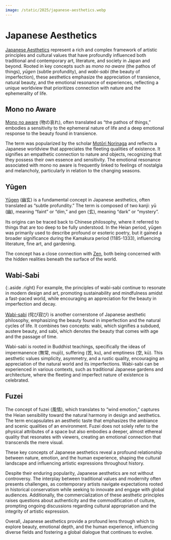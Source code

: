 ```yaml
---
image: /static/2025/japanese-aesthetics.webp
---
```


# Japanese Aesthetics

[Japanese Aesthetics](https://en.wikipedia.org/wiki/Japanese_aesthetics) represent a rich and complex framework of artistic principles and cultural values that have profoundly influenced both traditional and contemporary art, literature, and society in Japan and beyond. Rooted in key concepts such as _mono no aware_ (the pathos of things), _yūgen_ (subtle profundity), and _wabi-sabi_ (the beauty of imperfection), these aesthetics emphasize the appreciation of transience, natural beauty, and the emotional resonance of experiences, reflecting a unique worldview that prioritizes connection with nature and the ephemerality of life.

## Mono no Aware

[Mono no aware](https://en.wikipedia.org/wiki/Mono_no_aware) (物の哀れ), often translated as “the pathos of things,” embodies a sensitivity to the ephemeral nature of life and a deep emotional response to the beauty found in transience.

The term was popularized by the scholar [Motōri Norinaga](https://en.wikipedia.org/wiki/Motoori_Norinaga) and reflects a Japanese worldview that appreciates the fleeting qualities of existence. It signifies an empathetic connection to nature and objects, recognizing that they possess their own essence and sensitivity. The emotional resonance associated with mono no aware is frequently linked to feelings of nostalgia and melancholy, particularly in relation to the changing seasons.

## Yūgen

[Yūgen](https://en.wikipedia.org/wiki/Japanese_aesthetics#Yūgen) (幽玄) is a fundamental concept in Japanese aesthetics, often translated as “subtle profundity.” The term is composed of two kanji: yū (幽), meaning “faint” or “dim,” and gen (玄), meaning “dark” or “mystery”.

Its origins can be traced back to Chinese philosophy, where it referred to things that are too deep to be fully understood. In the Heian period, yūgen was primarily used to describe profound or esoteric poetry, but it gained a broader significance during the Kamakura period (1185-1333), influencing literature, fine art, and gardening.

The concept has a close connection with [Zen](https://en.wikipedia.org/wiki/Zen), both being concerned with the hidden realities beneath the surface of the world.

## Wabi-Sabi

{:.aside .right}
For example, the principles of wabi-sabi continue to resonate in modern design and art, promoting sustainability and mindfulness amidst a fast-paced world, while encouraging an appreciation for the beauty in imperfection and decay.

[Wabi-sabi](https://en.wikipedia.org/wiki/Wabi-sabi) (侘び寂び) is another cornerstone of Japanese aesthetic philosophy, emphasizing the beauty found in imperfection and the natural cycles of life. It combines two concepts: wabi, which signifies a subdued, austere beauty, and sabi, which denotes the beauty that comes with age and the passage of time.

Wabi-sabi is rooted in Buddhist teachings, specifically the ideas of impermanence (無常, mujō), suffering (苦, ku), and emptiness (空, kū). This aesthetic values simplicity, asymmetry, and a rustic quality, encouraging an appreciation of the natural world and its imperfections. Wabi-sabi can be experienced in various contexts, such as traditional Japanese gardens and architecture, where the fleeting and imperfect nature of existence is celebrated.

## Fuzei

The concept of fuzei (風情), which translates to “wind emotion,” captures the Heian sensibility toward the natural harmony in design and aesthetics. The term encapsulates an aesthetic taste that emphasizes the ambiance and scenic qualities of an environment. Fuzei does not solely refer to the physical attributes of a space but also embodies a deeper, almost ethereal quality that resonates with viewers, creating an emotional connection that transcends the mere visual.

These key concepts of Japanese aesthetics reveal a profound relationship between nature, emotion, and the human experience, shaping the cultural landscape and influencing artistic expressions throughout history.

Despite their enduring popularity, Japanese aesthetics are not without controversy. The interplay between traditional values and modernity often presents challenges, as contemporary artists navigate expectations rooted in historical conservatism while seeking to innovate and engage with global audiences. Additionally, the commercialization of these aesthetic principles raises questions about authenticity and the commodification of culture, prompting ongoing discussions regarding cultural appropriation and the integrity of artistic expression.

Overall, Japanese aesthetics provide a profound lens through which to explore beauty, emotional depth, and the human experience, influencing diverse fields and fostering a global dialogue that continues to evolve.